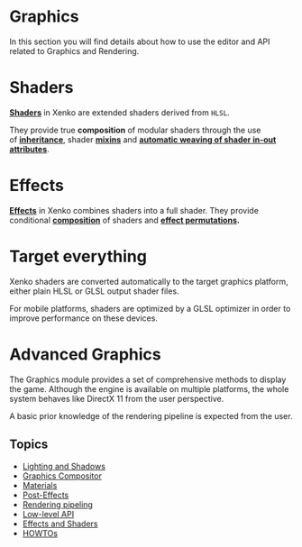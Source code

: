 # Graphics

In this section you will find details about how to use the editor and API related to Graphics and Rendering.

# Shaders

**[Shaders](effects-and-shaders/shading-language/index.md)** in Xenko are extended shaders derived from `HLSL`.

They provide true **composition** of modular shaders through the use of **[inheritance](effects-and-shaders/shading-language/classes-mixins-and-inheritance.md)**, shader **[mixins](effects-and-shaders/shading-language/composition.md)** and **[automatic weaving of shader in-out attributes](effects-and-shaders/shading-language/automatic-shader-stage-input-output.md)**.

# Effects

**[Effects](effects-and-shaders/effect-system/index.md)** in Xenko combines shaders into a full shader. They provide conditional **[composition](effects-and-shaders/effect-system/effect-language.md)** of shaders and **[effect permutations](effects-and-shaders/effect-system/effect-permutations.md).**

# Target everything

Xenko shaders are converted automatically to the target graphics platform, either plain HLSL or GLSL output shader files.

For mobile platforms, shaders are optimized by a GLSL optimizer in order to improve performance on these devices.

# Advanced Graphics

The Graphics module provides a set of comprehensive methods to display the game. Although the engine is available on multiple platforms, the whole system behaves like DirectX 11 from the user perspective.

A basic prior knowledge of the rendering pipeline is expected from the user.

## Topics

- [Lighting and Shadows](lighting-and-shadows/index.md)
- [Graphics Compositor](graphics-compositor/index.md)
- [Materials](materials/index.md)
- [Post-Effects](post-effects/index.md)
- [Rendering pipeling](rendering-pipeline/index.md)
- [Low-level API](low-level-api/index.md)
- [Effects and Shaders](effects-and-shaders/index.md)
- [HOWTOs](howtos/index.md)